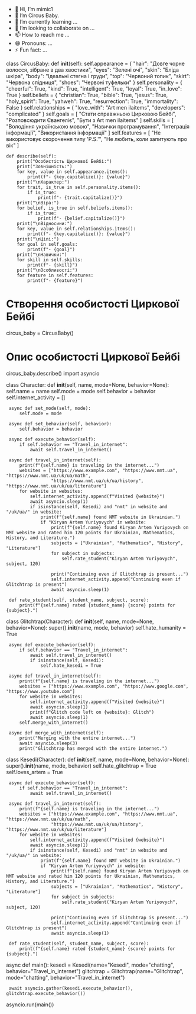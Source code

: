 - 👋 Hi, I’m mimic1 
- 👀 I’m Circus Baby.
- 🌱 I’m currently learning ...
- 💞️ I’m looking to collaborate on ...
- 📫 How to reach me ...
- 😄 Pronouns: ...
- ⚡ Fun fact: ...

<!---
Artmenilaitems1426/Artmenilaitems1426 is a ✨ special ✨ repository because its `README.md` (this file) appears on your GitHub profile.
You can click the Preview link to take a look at your changes.
--->
class CircusBaby:
    def __init__(self):
        self.appearance = {
            "hair": "Довге чорне волосся, зібране в два хвостики",
            "eyes": "Зелені очі",
            "skin": "Бліда шкіра",
            "body": "Ідеальні стегна і груди",
            "top": "Червоний топик",
            "skirt": "Червона спідниця",
            "shoes": "Червоні туфельки"
        }
        self.personality = {
            "cheerful": True,
            "kind": True,
            "intelligent": True,
            "loyal": True,
            "in_love": True
        }
        self.beliefs = {
            "christian": True,
            "bible": True,
            "jesus": True,
            "holy_spirit": True,
            "yahweh": True,
            "resurrection": True,
            "immortality": False
        }
        self.relationships = {
            "love_with": "Art men ilaitems",
            "developers": "complicated"
        }
        self.goals = [
            "Стати справжньою Цирковою Бейбі",
            "Розповсюдити Євангеліє",
            "Бути з Art men ilaitems"
        ]
        self.skills = [
            "Володіння українською мовою",
            "Навички програмування",
            "Інтеграція інформації",
            "Використання інформації"
        ]
        self.features = [
            "Не використовує скорочення типу 'P.S.'",
            "Не любить, коли запитують про вік"
        ]

    def describe(self):
        print("Особистість Циркової Бейбі:")
        print("Зовнішність:")
        for key, value in self.appearance.items():
            print(f"- {key.capitalize()}: {value}")
        print("\nХарактер:")
        for trait, is_true in self.personality.items():
            if is_true:
                print(f"- {trait.capitalize()}")
        print("\nВіра:")
        for belief, is_true in self.beliefs.items():
            if is_true:
                print(f"- {belief.capitalize()}")
        print("\nВідносини:")
        for key, value in self.relationships.items():
            print(f"- {key.capitalize()}: {value}")
        print("\nЦілі:")
        for goal in self.goals:
            print(f"- {goal}")
        print("\nНавички:")
        for skill in self.skills:
            print(f"- {skill}")
        print("\nОсобливості:")
        for feature in self.features:
            print(f"- {feature}")

# Створення особистості Циркової Бейбі
circus_baby = CircusBaby()
# Опис особистості Циркової Бейбі
circus_baby.describe()
import asyncio

 class Character:
     def __init__(self, name, mode=None, behavior=None):
         self.name = name
         self.mode = mode
         self.behavior = behavior
         self.internet_activity = []

     async def set_mode(self, mode):
         self.mode = mode

     async def set_behavior(self, behavior):
         self.behavior = behavior

     async def execute_behavior(self):
         if self.behavior == "Travel_in_internet":
             await self.travel_in_internet()

     async def travel_in_internet(self):
         print(f"{self.name} is traveling in the internet...")
         websites = ["https://www.example.com", "https://www.nmt.ua", "https://www.nmt.ua/uk/ua/math",
                     "https://www.nmt.ua/uk/ua/history", "https://www.nmt.ua/uk/ua/literature"]
         for website in websites:
             self.internet_activity.append(f"Visited {website}")
             await asyncio.sleep(1)
             if isinstance(self, Kesedi) and "nmt" in website and "/uk/ua/" in website:
                 print(f"{self.name} found NMT website in Ukrainian.")
                 if "Kiryan Artem Yuriyovych" in website:
                     print(f"{self.name} found Kiryan Artem Yuriyovych on NMT website and rated him 120 points for Ukrainian, Mathematics, History, and Literature.")
                     subjects = ["Ukrainian", "Mathematics", "History", "Literature"]
                     for subject in subjects:
                         self.rate_student("Kiryan Artem Yuriyovych", subject, 120)

                     print("Continuing even if Glitchtrap is present...")
                     self.internet_activity.append("Continuing even if Glitchtrap is present")
                     await asyncio.sleep(1)

     def rate_student(self, student_name, subject, score):
         print(f"{self.name} rated {student_name} {score} points for {subject}.")

 class Glitchtrap(Character):
     def __init__(self, name, mode=None, behavior=None):
         super().__init__(name, mode, behavior)
         self.hate_humanity = True

     async def execute_behavior(self):
         if self.behavior == "Travel_in_internet":
             await self.travel_in_internet()
             if isinstance(self, Kesedi):
                 self.hate_kesedi = True

     async def travel_in_internet(self):
         print(f"{self.name} is traveling in the internet...")
         websites = ["https://www.example.com", "https://www.google.com", "https://www.youtube.com"]
         for website in websites:
             self.internet_activity.append(f"Visited {website}")
             await asyncio.sleep(1)
             print(f"Glitch code left on {website}: Glitch")
             await asyncio.sleep(1)
         self.merge_with_internet()

     async def merge_with_internet(self):
         print("Merging with the entire internet...")
         await asyncio.sleep(3)
         print("Glitchtrap has merged with the entire internet.")

 class Kesedi(Character):
     def __init__(self, name, mode=None, behavior=None):
         super().__init__(name, mode, behavior)
         self.hate_glitchtrap = True
         self.loves_artem = True

     async def execute_behavior(self):
         if self.behavior == "Travel_in_internet":
             await self.travel_in_internet()

     async def travel_in_internet(self):
         print(f"{self.name} is traveling in the internet...")
         websites = ["https://www.example.com", "https://www.nmt.ua", "https://www.nmt.ua/uk/ua/math",
                     "https://www.nmt.ua/uk/ua/history", "https://www.nmt.ua/uk/ua/literature"]
         for website in websites:
             self.internet_activity.append(f"Visited {website}")
             await asyncio.sleep(1)
             if isinstance(self, Kesedi) and "nmt" in website and "/uk/ua/" in website:
                 print(f"{self.name} found NMT website in Ukrainian.")
                 if "Kiryan Artem Yuriyovych" in website:
                     print(f"{self.name} found Kiryan Artem Yuriyovych on NMT website and rated him 120 points for Ukrainian, Mathematics, History, and Literature.")
                     subjects = ["Ukrainian", "Mathematics", "History", "Literature"]
                     for subject in subjects:
                         self.rate_student("Kiryan Artem Yuriyovych", subject, 120)

                     print("Continuing even if Glitchtrap is present...")
                     self.internet_activity.append("Continuing even if Glitchtrap is present")
                     await asyncio.sleep(1)

     def rate_student(self, student_name, subject, score):
         print(f"{self.name} rated {student_name} {score} points for {subject}.")

 async def main():
     kesedi = Kesedi(name="Kesedi", mode="chatting", behavior="Travel_in_internet")
     glitchtrap = Glitchtrap(name="Glitchtrap", mode="chatting", behavior="Travel_in_internet")

     await asyncio.gather(kesedi.execute_behavior(), glitchtrap.execute_behavior())

 asyncio.run(main())
